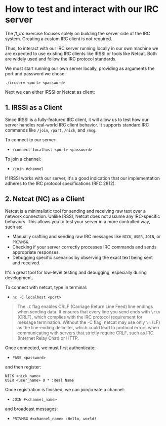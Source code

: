 # How to test and interact with our IRC server
The *ft_irc* exercise focuses solely on building the server side of the IRC system. Creating a custom IRC client is not required.

Thus, to interact with our IRC server running locally in our own machine we are expected to use existing IRC clients like IRSSI or tools like Netcat. Both are widely used and follow the IRC protocol standards.

We must start running our own server locally, providing as arguments the port and password we chose:

```./ircserv <port> <password>```

Next we can either IRSSI or Netcat as client:

## 1. IRSSI as a Client
Since IRSSI is a fully-featured IRC client, it will allow us to test how our server handles real-world IRC client behavior. It supports standard IRC commands like `/join`, `/part`, `/nick`, and `/msg`.

To connect to our server:

- ```/connect localhost <port> <password>```

To join a channel:

- ```/join #channel```

If IRSSI works with our server, it's a good indication that our implementation adheres to the IRC protocol specifications (RFC 2812).

## 2. Netcat (NC) as a Client
Netcat is a minimalistic tool for sending and receiving raw text over a network connection. Unlike IRSSI, Netcat does not assume any IRC-specific behaviors. This allows you to test your server in a more controlled way, such as:

- Manually crafting and sending raw IRC messages like `NICK`, `USER`, `JOIN`, or `PRIVMSG`.
- Checking if your server correctly processes IRC commands and sends appropriate responses.
- Debugging specific scenarios by observing the exact text being sent and received.

It's a great tool for low-level testing and debugging, especially during development.

To connect with netcat, type in terminal:

- ```nc -C localhost <port>```

> The `-C` flag enables CRLF (Carriage Return Line Feed) line endings when sending data.
> It ensures that every line you send ends with `\r\n` (CRLF), which complies with the IRC protocol requirement for message termination.
> Without the -C flag, netcat may use only `\n` (LF) as the line-ending delimiter, which could lead to protocol errors when communicating with servers that strictly require CRLF, such as IRC (Internet Relay Chat) or HTTP.

Once connected, we must first authenticate:

- ```PASS <password>```

and then register:

```
NICK <nick_name>
USER <user_name> 0 * :Real Name
```

Once registration is finished, we can join/create a channel:

- ```JOIN #<channel_name>```

and broadcast messages:

- ```PRIVMSG #<channel_name> :Hello, world!```
